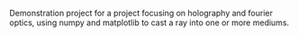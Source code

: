 Demonstration project for a project focusing on holography and fourier optics, using numpy and matplotlib to cast a ray into one or more mediums.
